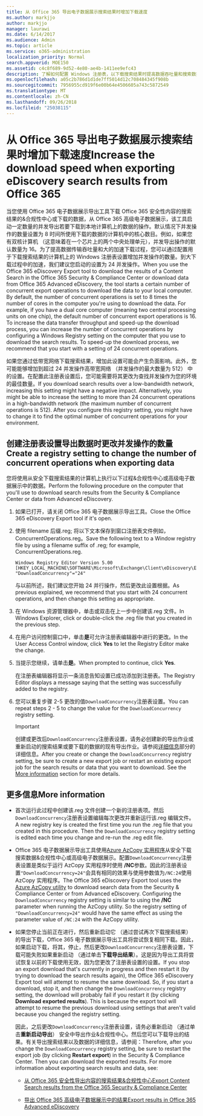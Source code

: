 ```yaml
---
title: 从 Office 365 导出电子数据展示搜索结果时增加下载速度
ms.author: markjjo
author: markjjo
manager: laurawi
ms.date: 6/14/2017
ms.audience: Admin
ms.topic: article
ms.service: o365-administration
localization_priority: Normal
search.appverid: MOE150
ms.assetid: c4c8f689-9d52-4e80-ae4b-1411ee9efc43
description: 了解如何配置 Windows 注册表，以下载搜索结果时提高数据吞吐量和搜索数据从 Office 365 安全性&amp;合规性中心和 Office 365 高级电子数据展示。
ms.openlocfilehash: a05c2b786d1d1de7ff5014d12c708484345f908b
ms.sourcegitcommit: 7956955cd919f6e00b64e4506605a743c5872549
ms.translationtype: MT
ms.contentlocale: zh-CN
ms.lasthandoff: 09/26/2018
ms.locfileid: "25038115"
---
```

# <a name="increase-the-download-speed-when-exporting-ediscovery-search-results-from-office-365"></a><span data-ttu-id="b5932-103">从 Office 365 导出电子数据展示搜索结果时增加下载速度</span><span class="sxs-lookup"><span data-stu-id="b5932-103">Increase the download speed when exporting eDiscovery search results from Office 365</span></span>

<span data-ttu-id="b5932-p101">当您使用 Office 365 电子数据展示导出工具下载 Office 365 安全性内容的搜索结果的&amp;合规性中心或下载的数据，从 Office 365 高级电子数据展示，该工具启动一定数量的并发导出若要下载到本地计算机上的数据的操作。默认情况下并发操作的数量设置为 8 时间所使用下载的数据的计算机中的核心数目。例如，如果您有双核计算机 （这意味着在一个芯片上的两个中央处理单元），并发导出操作的默认数量为 16。为了提高数据传输吞吐量和大的加速下载过程，您可以通过配置用于下载搜索结果的计算机上的 Windows 注册表设置增加并发操作的数量。到大下载过程中的加速，我们建议您启动的设置为 24 并发操作。</span><span class="sxs-lookup"><span data-stu-id="b5932-p101">When you use the Office 365 eDiscovery Export tool to download the results of a Content Search in the Office 365 Security &amp; Compliance Center or download data from Office 365 Advanced eDiscovery, the tool starts a certain number of concurrent export operations to download the data to your local computer. By default, the number of concurrent operations is set to 8 times the number of cores in the computer you're using to download the data. For example, if you have a dual core computer (meaning two central processing units on one chip), the default number of concurrent export operations is 16. To increase the data transfer throughput and speed-up the download process, you can increase the number of concurrent operations by configuring a Windows Registry setting on the computer that you use to download the search results. To speed-up the download process, we recommend that you start with a setting of 24 concurrent operations.</span></span>
  
<span data-ttu-id="b5932-p102">如果您通过低带宽网络下载搜索结果，增加此设置可能会产生负面影响。此外，您可能能够增加到超过 24 并发操作高带宽网络 （并发操作的最大数量为 512） 中的设置。在配置此注册表设置后，您可能需要将其更改为查找并发操作为您的环境的最佳数量。</span><span class="sxs-lookup"><span data-stu-id="b5932-p102">If you download search results over a low-bandwidth network, increasing this setting might have a negative impact. Alternatively, you might be able to increase the setting to more than 24 concurrent operations in a high-bandwidth network (the maximum number of concurrent operations is 512). After you configure this registry setting, you might have to change it to find the optimal number of concurrent operations for your environment.</span></span>
  
## <a name="create-a-registry-setting-to-change-the-number-of-concurrent-operations-when-exporting-data"></a><span data-ttu-id="b5932-112">创建注册表设置导出数据时更改并发操作的数量</span><span class="sxs-lookup"><span data-stu-id="b5932-112">Create a registry setting to change the number of concurrent operations when exporting data</span></span>

<span data-ttu-id="b5932-113">您将使用从安全下载搜索结果的计算机上执行以下过程&amp;合规性中心或高级电子数据展示中的数据。</span><span class="sxs-lookup"><span data-stu-id="b5932-113">Perform the following procedure on the computer that you'll use to download search results from the Security &amp; Compliance Center or data from Advanced eDiscovery.</span></span>
  
1. <span data-ttu-id="b5932-114">如果已打开，请关闭 Office 365 电子数据展示导出工具。</span><span class="sxs-lookup"><span data-stu-id="b5932-114">Close the Office 365 eDiscovery Export tool if it's open.</span></span> 
    
2. <span data-ttu-id="b5932-115">使用 filename 后缀.reg; 将以下文本保存到窗口注册表文件例如，ConcurrentOperations.reg。</span><span class="sxs-lookup"><span data-stu-id="b5932-115">Save the following text to a Window registry file by using a filename suffix of .reg; for example, ConcurrentOperations.reg.</span></span> 
    
    ```
    Windows Registry Editor Version 5.00
    [HKEY_LOCAL_MACHINE\SOFTWARE\Microsoft\Exchange\Client\eDiscovery\ExportTool]
    "DownloadConcurrency"="24"
    ```

    <span data-ttu-id="b5932-116">与以前所述，我们建议您开始 24 并行操作，然后更改此设置根据。</span><span class="sxs-lookup"><span data-stu-id="b5932-116">As previous explained, we recommend that you start with 24 concurrent operations, and then change this setting as appropriate.</span></span>
    
3. <span data-ttu-id="b5932-117">在 Windows 资源管理器中，单击或双击在上一步中创建该.reg 文件。</span><span class="sxs-lookup"><span data-stu-id="b5932-117">In Windows Explorer, click or double-click the .reg file that you created in the previous step.</span></span>
    
4. <span data-ttu-id="b5932-118">在用户访问控制窗口中，单击**是**可允许注册表编辑器中进行的更改。</span><span class="sxs-lookup"><span data-stu-id="b5932-118">In the User Access Control window, click **Yes** to let the Registry Editor make the change.</span></span> 
    
5. <span data-ttu-id="b5932-119">当提示您继续，请单击**是**。</span><span class="sxs-lookup"><span data-stu-id="b5932-119">When prompted to continue, click **Yes**.</span></span>
    
    <span data-ttu-id="b5932-120">在注册表编辑器将显示一条消息告知设置已成功添加到注册表。</span><span class="sxs-lookup"><span data-stu-id="b5932-120">The Registry Editor displays a message saying that the setting was successfully added to the registry.</span></span>
    
6. <span data-ttu-id="b5932-121">您可以重复步骤 2-5 更改的值`DownloadConcurrency`注册表设置。</span><span class="sxs-lookup"><span data-stu-id="b5932-121">You can repeat steps 2 - 5 to change the value for the  `DownloadConcurrency` registry setting.</span></span> 
    
    > [!IMPORTANT]
    > <span data-ttu-id="b5932-p103">创建或更改后`DownloadConcurrency`注册表设置，请务必创建新的导出作业或重新启动的搜索结果或要下载的数据的现有导出作业。请参阅[详细信息](increase-download-speeds-when-exporting-ediscovery-results.md#moreinfo)部分的详细信息。</span><span class="sxs-lookup"><span data-stu-id="b5932-p103">After you create or change the  `DownloadConcurrency` registry setting, be sure to create a new export job or restart an existing export job for the search results or data that you want to download. See the [More information](increase-download-speeds-when-exporting-ediscovery-results.md#moreinfo) section for more details.</span></span> 
  
## <a name="more-information"></a><span data-ttu-id="b5932-124">更多信息</span><span class="sxs-lookup"><span data-stu-id="b5932-124">More information</span></span>

- <span data-ttu-id="b5932-p104">首次运行此过程中创建该.reg 文件创建一个新的注册表项。然后`DownloadConcurrency`注册表设置编辑每次更改并重新运行该.reg 编辑文件。</span><span class="sxs-lookup"><span data-stu-id="b5932-p104">A new registry key is created the first time you run the .reg file that you created in this procedure. Then the  `DownloadConcurrency` registry setting is edited each time you change and re-run the .reg edit file.</span></span> 
    
- <span data-ttu-id="b5932-p105">Office 365 电子数据展示导出工具使用[Azure AzCopy 实用程序](https://go.microsoft.com/fwlink/?linkid=849949)从安全下载搜索数据&amp;合规性中心或高级电子数据展示。配置`DownloadConcurrency`注册表设置是类似于运行 AzCopy 实用程序时使用 **/NC**参数。因此的注册表设置`"DownloadConcurrency=24"`会具有相同的效果与使用参数值为`/NC:24`使用 AzCopy 实用程序。</span><span class="sxs-lookup"><span data-stu-id="b5932-p105">The Office 365 eDiscovery Export tool uses the [Azure AzCopy utility](https://go.microsoft.com/fwlink/?linkid=849949) to download search data from the Security &amp; Compliance Center or from Advanced eDiscovery. Configuring the  `DownloadConcurrency` registry setting is similar to using the **/NC** parameter when running the AzCopy utility. So the registry setting of  `"DownloadConcurrency=24"` would have the same effect as using the parameter value of  `/NC:24` with the AzCopy utility.</span></span> 
    
- <span data-ttu-id="b5932-p106">如果您停止当前正在进行，然后重新启动它 （通过尝试再次下载搜索结果） 的导出下载，Office 365 电子数据展示导出工具将尝试恢复相同下载。因此，如果启动下载，将其，停止，然后更改`DownloadConcurrency`注册表设置，下载可能失败如果重新启动 （通过单击**下载导出结果**）。这是因为导出工具将尝试恢复以前的下载使用无效，因为您更改了注册表设置的设置。</span><span class="sxs-lookup"><span data-stu-id="b5932-p106">If you stop an export download that's currently in progress and then restart it (by trying to download the search results again), the Office 365 eDiscovery Export tool will attempt to resume the same download. So, if you start a download, stop it, and then change the  `DownloadConcurrency` registry setting, the download will probably fail if you restart it (by clicking **Download exported results**). This is because the export tool will attempt to resume the previous download using settings that aren't valid because you changed the registry setting.</span></span>
    
    <span data-ttu-id="b5932-p107">因此，之后更改`DownloadConcurrency`注册表设置，请务必重新启动 （通过单击**重新启动导出**） 安全中导出作业&amp;合规性中心。然后您可以下载导出的结果。有关导出搜索结果以及数据的详细信息，请参阅：</span><span class="sxs-lookup"><span data-stu-id="b5932-p107">Therefore, after you change the  `DownloadConcurrency` registry setting, be sure to restart the export job (by clicking **Restart export**) in the Security &amp; Compliance Center. Then you can download the exported results. For more information about exporting search results and data, see:</span></span>
    
  - [<span data-ttu-id="b5932-136">从 Office 365 安全性导出内容的搜索结果&amp;合规性中心</span><span class="sxs-lookup"><span data-stu-id="b5932-136">Export Content Search results from the Office 365 Security &amp; Compliance Center</span></span>](export-search-results.md)
    
  - [<span data-ttu-id="b5932-137">导出 Office 365 高级电子数据展示中的结果</span><span class="sxs-lookup"><span data-stu-id="b5932-137">Export results in Office 365 Advanced eDiscovery</span></span>](export-results-in-advanced-ediscovery.md)
    
